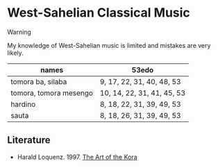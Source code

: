 # West-Sahelian Classical Music

> [!warning]
> My knowledge of West-Sahelian music is limited and mistakes are very likely.

names | 53edo
------|------
tomora ba, silaba | 9, 17, 22, 31, 40, 48, 53
tomora, tomora mesengo | 10, 14, 22, 31, 41, 45, 53
hardino | 8, 18, 22, 31, 39, 49, 53
sauta | 8, 18, 26, 31, 39, 49, 53

## Literature
- Harald Loquenz. 1997. [The Art of the Kora](https://web.archive.org/web/20240616235618/https://kora-music.com/e/skalen.htm)
